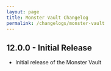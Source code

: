 ```yaml
---
layout: page
title: Monster Vault Changelog
permalink: /changelogs/monster-vault
---
```


## 12.0.0 - Initial Release
- Initial release of the Monster Vault
